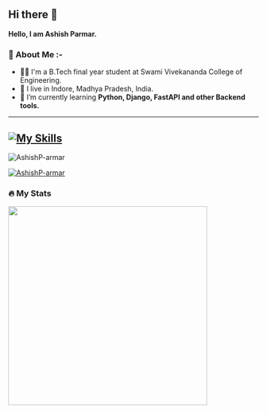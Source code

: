 ## Hi there 👋
**Hello, I am Ashish Parmar.**

### 👦 About Me :- 
- 👨‍💻 I'm a B.Tech final year student at Swami Vivekananda College of Engineering.
- 📍 I live in Indore, Madhya Pradesh, India.
- 🌱 I’m currently learning **Python, Django, FastAPI and other Backend tools.**

---

[![My Skills](https://skillicons.dev/icons?i=html,css,git,github,python,flask,linux,mysql,django,celery&perline=5)](https://skillicons.dev)
---


<p align="left"> <img src="https://komarev.com/ghpvc/?username=AshishP-armar&label=Profile%20views&color=0e75b6&style=flat" alt="AshishP-armar" /> </p>
<p align="left"> 
  <a href="https://github.com/ryo-ma/github-profile-trophy">
    <img src="https://github-profile-trophy.vercel.app/?username=AshishP-armar" alt="AshishP-armar" />
  </a> 
</p>

### 🔥 My Stats 
<img width="400" src="https://github-readme-stats.vercel.app/api?username=AshishP-armar&count_private=true&show_icons=true&theme=react" />

